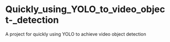 # Quickly_using_YOLO_to_video_object-_detection
A project for quickly using YOLO to achieve video object detection
